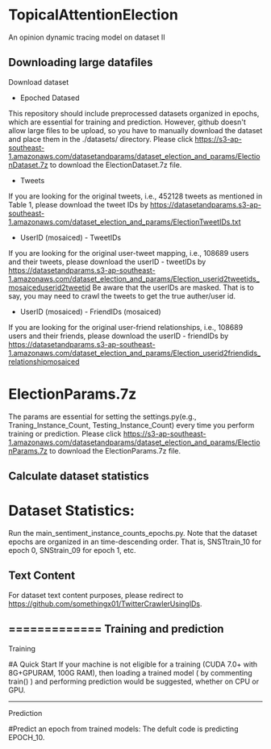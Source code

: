 # TopicalAttentionElection
An opinion dynamic tracing model on dataset II

Downloading large datafiles
-------------
Download dataset

* Epoched Datased

This repository should include preprocessed datasets organized in epochs, which are essential for training and prediction. However, github doesn't allow large files to be upload, so you have to manually download the dataset and place them in the ./datasets/ directory. Please click https://s3-ap-southeast-1.amazonaws.com/datasetandparams/dataset_election_and_params/ElectionDataset.7z to download the ElectionDataset.7z file.

* Tweets

If you are looking for the original tweets, i.e., 452128 tweets as mentioned in Table 1, please download the tweet IDs by https://datasetandparams.s3-ap-southeast-1.amazonaws.com/dataset_election_and_params/ElectionTweetIDs.txt

* UserID (mosaiced) - TweetIDs

If you are looking for the original user-tweet mapping, i.e., 108689 users and their tweets, please download the userID - tweetIDs by https://datasetandparams.s3-ap-southeast-1.amazonaws.com/dataset_election_and_params/Election_userid2tweetids_mosaiceduserid2tweetid Be aware that the userIDs are masked. That is to say, you may need to crawl the tweets to get the true auther/user id. 

* UserID (mosaiced) - FriendIDs (mosaiced)

If you are looking for the original user-friend relationships, i.e., 108689 users and their friends, please download the userID - friendIDs by https://datasetandparams.s3-ap-southeast-1.amazonaws.com/dataset_election_and_params/Election_userid2friendids_relationshipmosaiced


# ElectionParams.7z
The params are essential for setting the settings.py(e.g., Traning_Instance_Count, Testing_Instance_Count) every time you perform training or prediction. Please click https://s3-ap-southeast-1.amazonaws.com/datasetandparams/dataset_election_and_params/ElectionParams.7z to download the ElectionParams.7z file.

Calculate dataset statistics
-------------

# Dataset Statistics:
Run the main_sentiment_instance_counts_epochs.py. Note that the dataset epochs are organized in an time-descending order. That is, SNSTtrain_10 for epoch 0, SNStrain_09 for epoch 1, etc.

## Text Content
For dataset text content purposes, please redirect to https://github.com/somethingx01/TwitterCrawlerUsingIDs.

=============
Training and prediction
-------------
Training

#A Quick Start
If your machine is not eligible for a training (CUDA 7.0+ with 8G+GPURAM, 100G RAM), then loading a trained model ( by commenting train() ) and performing prediction would be suggested, whether on CPU or GPU.

-------------
Prediction

#Predict an epoch from trained models:
The defult code is predicting EPOCH_10.
